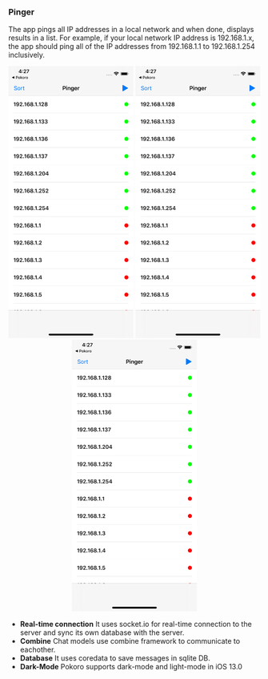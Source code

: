 ### Pinger

The app pings all IP addresses in a local network and when done, displays results in a list. For example, if your local network IP address is 192.168.1.x, the app should ping all of the IP addresses from 192.168.1.1 to 192.168.1.254 inclusively.

<p align="center">
  <img src="Pinger/Supporting Files/Git assets/Simulator Screen Shot - iPhone 11 Pro - 2020-04-24 at 16.27.13.png" width="250">
  <img src="Pinger/Supporting Files/Git assets/Simulator Screen Shot - iPhone 11 Pro - 2020-04-24 at 16.27.13.png" width="250">
  <img src="Pinger/Supporting Files/Git assets/Simulator Screen Shot - iPhone 11 Pro - 2020-04-24 at 16.27.13.png" width="250">
</p> 

* **Real-time connection**
  It uses socket.io for real-time connection to the server and sync its own database with the server.
* **Combine**
  Chat models use combine framework to communicate to eachother.
* **Database**
  It uses coredata to save messages in sqlite DB.
* **Dark-Mode**
  Pokoro supports dark-mode and light-mode in iOS 13.0

